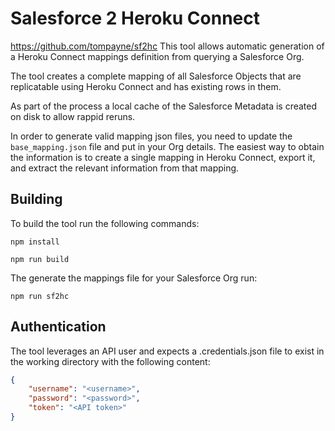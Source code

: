 # Salesforce 2 Heroku Connect
https://github.com/tompayne/sf2hc
This tool allows automatic generation of a Heroku Connect mappings definition from querying a Salesforce Org.

The tool creates a complete mapping of all Salesforce Objects that are replicatable using Heroku Connect and has existing rows in them.

As part of the process a local cache of the Salesforce Metadata is created on disk to allow rappid reruns.

In order to generate valid mapping json files, you need to update the `base_mapping.json` file and put in your Org details. The easiest way to obtain the information is to create a single mapping in Heroku Connect, export it, and extract the relevant information from that mapping.

## Building

To build the tool run the following commands:

`npm install`

`npm run build`

The generate the mappings file for your Salesforce Org run:

`npm run sf2hc`

## Authentication

The tool leverages an API user and expects a .credentials.json file to exist in the working directory with the following content:

```json
{
    "username": "<username>",
    "password": "<password>",
    "token": "<API token>"
}
```

